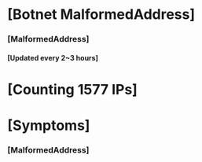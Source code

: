 # [Botnet MalformedAddress]
### [MalformedAddress]
#### [Updated every 2~3 hours]

# [Counting 1577 IPs]

# [Symptoms] 
###   [MalformedAddress]
